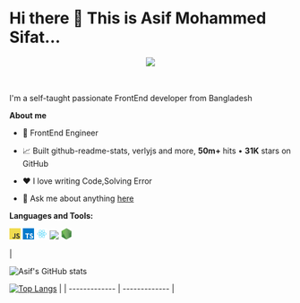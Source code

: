 # Hi there 👋 This is Asif Mohammed Sifat...

<p align="center"><a href="https://asifmohammedsifat.github.io"><img width="80%" src="./assets/gh-readme-header.png" /></a></p>

<br />

I'm a self-taught passionate FrontEnd developer from Bangladesh

**About me**

- 💼 FrontEnd Engineer

- 📈 Built github-readme-stats, verlyjs and more, **50m+** hits • **31K** stars on GitHub

- ❤️ I love writing Code,Solving Error

- 💬 Ask me about anything [here](https://github.com/asifmohammedsifat)



**Languages and Tools:**  

<code><img height="20" src="https://raw.githubusercontent.com/github/explore/80688e429a7d4ef2fca1e82350fe8e3517d3494d/topics/javascript/javascript.png"></code>
<code><img height="20" src="https://raw.githubusercontent.com/github/explore/80688e429a7d4ef2fca1e82350fe8e3517d3494d/topics/typescript/typescript.png"></code>
<code><img height="20" src="https://raw.githubusercontent.com/github/explore/80688e429a7d4ef2fca1e82350fe8e3517d3494d/topics/react/react.png"></code>
<code><img height="20" src="https://raw.githubusercontent.com/github/explore/5c058a388828bb5fde0bcafd4bc867b5bb3f26f3/topics/materialui/materialui.png"></code>
<code><img height="20" src="https://raw.githubusercontent.com/github/explore/80688e429a7d4ef2fca1e82350fe8e3517d3494d/topics/nodejs/nodejs.png"></code>    


| 

![Asif's GitHub stats](https://github-readme-stats.vercel.app/api?username=asifmohammedsifat&show_icons=true&theme=radical)

[![Top Langs](https://github-readme-stats.vercel.app/api/top-langs/?username=asifmohammedsifat)](https://github.com/anuraghazra/github-readme-stats)
 |
| ------------- | ------------- |


<br />
<br />


